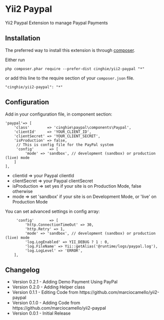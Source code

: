 # Yii2 Paypal
Yii2 Paypal Extension to manage Paypal Payments

Installation
-----------------

The preferred way to install this extension is through [composer](http://getcomposer.org/download/).

Either run

```
php composer.phar require --prefer-dist cinghie/yii2-paypal "*"
```

or add this line to the require section of your `composer.json` file.

```
"cinghie/yii2-paypal": "*"
```

Configuration
-----------------

Add in your configuration file, in component section:

```
'paypal'=> [
    'class'        => 'cinghie\paypal\components\Paypal',
    'clientId'     => 'YOUR_CLIENT_ID',
    'clientSecret' => 'YOUR_CLIENT_SECRET',
    'isProduction' => false,
     // This is config file for the PayPal system
     'config'       => [
         'mode' => 'sandbox', // development (sandbox) or production (live) mode
    ]
],
```

<ul>
  <li>clientid => your Paypal clientId</li>
  <li>clientSecret => your Paypal clientSecret</li>
  <li>isProduction => set yes if your site is on Production Mode, false otherwise</li>
  <li>mode => set 'sandbox' if your site is on Development Mode, or 'live' on Production Mode</li>
</ul>

You can set advanced settings in config array:

```
     'config'       => [
         'http.ConnectionTimeOut' => 30,
         'http.Retry' => 1,
         'mode' => 'sandbox', // development (sandbox) or production (live) mode
         'log.LogEnabled' => YII_DEBUG ? 1 : 0,
         'log.FileName' => Yii::getAlias('@runtime/logs/paypal.log'),
         'log.LogLevel' => 'ERROR',
    ],
```

Changelog
-----------------

<ul>
  <li>Version 0.2.1 - Adding Demo Payment Using PayPal</li>
  <li>Version 0.2.0 - Adding Helper class</li>
  <li>Version 0.1.1 - Editing Code from https://github.com/marciocamello/yii2-paypal</li>
  <li>Version 0.1.0 - Adding Code from https://github.com/marciocamello/yii2-paypal</li>
  <li>Version 0.0.1 - Initial Release</li>
</ul>